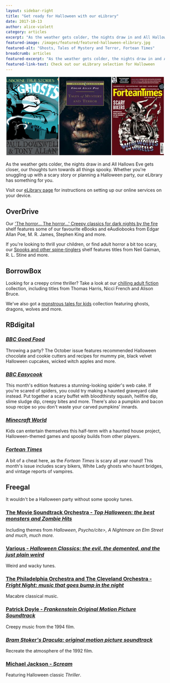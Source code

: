 ```yaml
---
layout: sidebar-right
title: "Get ready for Halloween with our eLibrary"
date: 2017-10-13
author: alice-violett
category: articles
excerpt: "As the weather gets colder, the nights draw in and All Hallows Eve gets closer, our thoughts turn towards all things spooky. Whether you're snuggling up with a scary story or planning a Halloween party, our eLibrary has something for you."
featured-image: /images/featured/featured-halloween-elibrary.jpg
featured-alt: "Ghosts, Tales of Mystery and Terror, Fortean Times"
breadcrumb: articles
featured-excerpt: "As the weather gets colder, the nights draw in and All Hallows Eve gets closer, our thoughts turn towards all things spooky. Whether you're snuggling up with a scary story or planning a Halloween party, our eLibrary has something for you."
featured-link-text: Check out our eLibrary selection for Halloween
---
```


![Ghosts, Tales of Mystery and Terror, Fortean Times](/images/featured/featured-halloween-elibrary.jpg)

As the weather gets colder, the nights draw in and All Hallows Eve gets closer, our thoughts turn towards all things spooky. Whether you're snuggling up with a scary story or planning a Halloween party, our eLibrary has something for you.

Visit our [eLibrary page](/elibrary/) for instructions on setting up our online services on your device.

## OverDrive

Our ['The horror... The horror...' Creepy classics for dark nights by the fire](https://suffolklibraries.overdrive.com/collection/106293) shelf features some of our favourite eBooks and eAudiobooks from Edgar Allan Poe, M. R. James, Stephen King and more.

If you're looking to thrill your children, or find adult horror a bit too scary, our [Spooks and other spine-tinglers](https://suffolklibraries.overdrive.com/collection/106449) shelf features titles from Neil Gaiman, R. L. Stine and more.

## BorrowBox

Looking for a creepy crime thriller? Take a look at our [chilling adult fiction](https://fe.bolindadigital.com/wldcs_bol_fo/b2i/mainPage.html?b2bSite=4172&b2bSite=4172&b2bSite=4172&expand=10540&b2bSite=4172) collection, including titles from Thomas Harris, Nicci French and Alison Bruce.

We've also got a [monstrous tales for kids](https://fe.bolindadigital.com/wldcs_bol_fo/b2i/mainPage.html?b2bSite=4172&expand=10538&b2bSite=4172) collection featuring ghosts, dragons, wolves and more.

## RBdigital

### [<cite>BBC Good Food</cite>](https://www.rbdigital.com/Suffolk/service/magazines/landing?mag_id=441)

Throwing a party? The October issue features recommended Halloween chocolate and cookie cutters and recipes for mummy pie, black velvet Halloween cupcakes, wicked witch apples and more.

### [<cite>BBC Easycook</cite>](https://www.rbdigital.com/Suffolk/service/magazines/landing?mag_id=440)

This month's edition features a stunning-looking spider's web cake. If you're scared of spiders, you could try making a haunted graveyard cake instead. Put together a scary buffet with bloodthirsty squash, hellfire dip, slime sludge dip, creepy bites and more. There's also a pumpkin and bacon soup recipe so you don't waste your carved pumpkins' innards.

### [<cite>Minecraft World</cite>](https://www.rbdigital.com/Suffolk/service/magazines/landing?mag_id=8324)

Kids can entertain themselves this half-term with a haunted house project, Halloween-themed games and spooky builds from other players.

### [<cite>Fortean Times</cite>](https://www.rbdigital.com/Suffolk/service/magazines/landing?mag_id=706)

A bit of a cheat here, as the <cite>Fortean Times</cite> is scary all year round! This month's issue includes scary bikers, White Lady ghosts who haunt bridges, and vintage reports of vampires.

## Freegal

It wouldn't be a Halloween party without some spooky tunes.

### [The Movie Soundtrack Orchestra - <cite>Top Halloween: the best monsters and Zombie Hits</cite>](https://suffolklibraries.freegalmusic.com/artists/view/VGhlIE1vdmllIFNvdW5kdHJhY2sgT3JjaGVzdHJh/888003433724/aW9kYQ)

Including themes from <cite>Halloween</cite>, <cite>Psycho/cite>, <cite>A Nightmare on Elm Street</cite> and much, much more.

### [Various - <cite>Halloween Classics: the evil, the demented, and the just plain weird</cite>](https://suffolklibraries.freegalmusic.com/artists/view/VmFyaW91cw==/12738041/c29ueQ)

Weird and wacky tunes.

### [The Philadelphia Orchestra and The Cleveland Orchestra - <cite>Fright Night: music that goes bump in the night</cite>](https://suffolklibraries.freegalmusic.com/artists/view/VGhlIFBoaWxhZGVscGhpYSBPcmNoZXN0cmEsIFRoZSBDbGV2ZWxhbmQgT3JjaGVzdHJh/73425/c29ueQ)

Macabre classical music.

### [Patrick Doyle - <cite>Frankenstein Original Motion Picture Soundtrack</cite>](https://suffolklibraries.freegalmusic.com/artists/view/UGF0cmljayBEb3lsZQ==/75787/c29ueQ)

Creepy music from the 1994 film.

### [<cite>Bram Stoker's Dracula: original motion picture soundtrack</cite>](https://suffolklibraries.freegalmusic.com/artists/view/T3JpZ2luYWwgTW90aW9uIFBpY3R1cmUgU291bmR0cmFjaw==/70219/c29ueQ)

Recreate the atmosphere of the 1992 film.

### [Michael Jackson - <cite>Scream</cite>](https://suffolklibraries.freegalmusic.com/artists/view/TWljaGFlbCBKYWNrc29u/33692487/c29ueQ)

Featuring Halloween classic <cite>Thriller</cite>.
